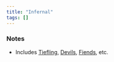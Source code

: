 ```yaml
---
title: "Infernal"
tags: []
---
```


### Notes

- Includes [Tiefling](posts/Species/Tiefling.md), [Devils](Devils), [Fiends](Fiends), etc.
